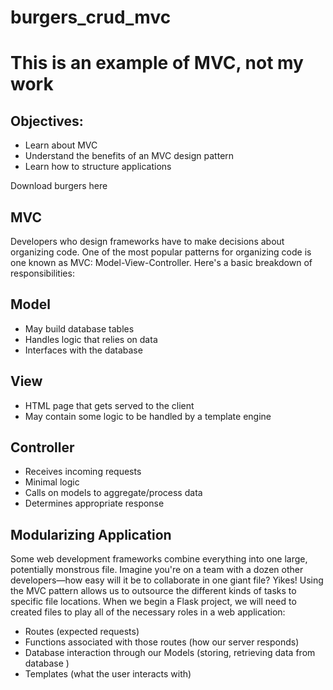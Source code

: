 # burgers_crud_mvc

# This is an example of MVC, not my work

## Objectives:

- Learn about MVC
- Understand the benefits of an MVC design pattern
- Learn how to structure applications

Download burgers here

## MVC

Developers who design frameworks have to make decisions about organizing code. One of the most popular patterns for organizing code is one known as MVC: Model-View-Controller.  Here's a basic breakdown of responsibilities:

## Model	
- May build database tables
- Handles logic that relies on data
- Interfaces with the database
## View	
- HTML page that gets served to the client
- May contain some logic to be handled by a template engine
## Controller	
- Receives incoming requests
- Minimal logic
- Calls on models to aggregate/process data
- Determines appropriate response

## Modularizing Application

Some web development frameworks combine everything into one large, potentially monstrous file. Imagine you're on a team with a dozen other developers—how easy will it be to collaborate in one giant file? Yikes! Using the MVC pattern allows us to outsource the different kinds of tasks to specific file locations. When we begin a Flask project, we will need to created files to play all of the necessary roles in a web application:

- Routes (expected requests)
- Functions associated with those routes (how our server responds)
- Database interaction through our Models (storing, retrieving data from database )
- Templates (what the user interacts with)
